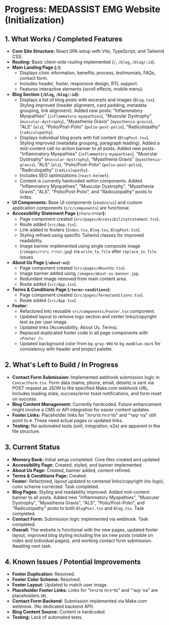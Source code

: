 # Progress: MEDASSIST EMG Website (Initialization)

## 1. What Works / Completed Features
*   **Core Site Structure:** React SPA setup with Vite, TypeScript, and Tailwind CSS.
*   **Routing:** Basic client-side routing implemented (`/`, `/blog`, `/blog/:id`).
*   **Main Landing Page (`/`):**
    *   Displays clinic information, benefits, process, testimonials, FAQs, contact form.
    *   Includes header, footer, responsive design, RTL support.
    *   Features interactive elements (scroll effects, mobile menu).
*   **Blog Section (`/blog`, `/blog/:id`):**
    *   Displays a list of blog posts with excerpts and images (`Blog.tsx`). Styling improved (header alignment, card padding, metadata grouping, link alignment). Added new posts: "Inflammatory Myopathies" (`inflammatory-myopathies`), "Muscular Dystrophy" (`muscular-dystrophy`), "Myasthenia Gravis" (`myasthenia-gravis`), "ALS" (`als`), "Polio/Post-Polio" (`polio-post-polio`), "Radiculopathy" (`radiculopathy`).
    *   Displays individual blog posts with full content (`BlogPost.tsx`). Styling improved (metadata grouping, paragraph leading). Added a mid-content call-to-action banner to all posts. Added new posts: "Inflammatory Myopathies" (`inflammatory-myopathies`), "Muscular Dystrophy" (`muscular-dystrophy`), "Myasthenia Gravis" (`myasthenia-gravis`), "ALS" (`als`), "Polio/Post-Polio" (`polio-post-polio`), "Radiculopathy" (`radiculopathy`).
    *   Includes SEO optimizations (`react-helmet`).
    *   Content is currently hardcoded within components. Added "Inflammatory Myopathies", "Muscular Dystrophy", "Myasthenia Gravis", "ALS", "Polio/Post-Polio", and "Radiculopathy" posts to index.
*   **UI Components:** Base UI components (`shadcn/ui`) and custom application components (`src/components`) are functional.
*   **Accessibility Statement Page (`/הצהרת-נגישות`):**
    *   Page component created (`src/pages/AccessibilityStatement.tsx`).
    *   Route added (`src/App.tsx`).
    *   Link added to footers (`Index.tsx`, `Blog.tsx`, `BlogPost.tsx`).
    *   Styling refined using specific Tailwind classes for improved readability.
    *   Image banner implemented using single composite image (`/images/הצהרת נגישות.jpg`) via `write_to_file` after `replace_in_file` issues.
*   **About Us Page (`/about-us`):**
    *   Page component created (`src/pages/AboutUs.tsx`).
    *   Image banner added using `/images/about-us-banner.jpg`.
    *   Redundant image removed from main content area.
    *   Route added (`src/App.tsx`).
*   **Terms & Conditions Page (`/terms-conditions`):**
    *   Page component created (`src/pages/TermsConditions.tsx`).
    *   Route added (`src/App.tsx`).
*   **Footer:**
    *   Refactored into reusable `src/components/Footer.tsx` component.
    *   Updated layout to remove logo section and center links/copyright text as per user image.
    *   Updated links (Accessibility, About Us, Terms).
    *   Replaced duplicated footer code in all page components with `<Footer />`.
    *   Updated background color from `bg-gray-900` to `bg-medblue-dark` for consistency with header and project palette.

## 2. What's Left to Build / In Progress
*   **Contact Form Submission:** Implemented webhook submission logic in `ContactForm.tsx`. Form data (name, phone, email, details) is sent via POST request as JSON to the specified Make.com webhook URL. Includes loading state, success/error toast notifications, and form reset on success.
*   **Blog Content Management:** Currently hardcoded. Future enhancement might involve a CMS or API integration for easier content updates.
*   **Footer Links:** Placeholder links for "מדיניות פרטיות" and "צור קשר" still point to `#`. These need actual pages or updated links.
*   **Testing:** No automated tests (unit, integration, e2e) are apparent in the file structure.

## 3. Current Status
*   **Memory Bank:** Initial setup completed. Core files created and updated.
*   **Accessibility Page:** Created, styled, and banner implemented.
*   **About Us Page:** Created, banner added, content refined.
*   **Terms & Conditions Page:** Created.
*   **Footer:** Refactored, layout updated to centered links/copyright (no logo), color scheme corrected. Task completed.
*   **Blog Pages:** Styling and readability improved. Added mid-content banner to all posts. Added new "Inflammatory Myopathies", "Muscular Dystrophy", "Myasthenia Gravis", "ALS", "Polio/Post-Polio", and "Radiculopathy" posts to both `BlogPost.tsx` and `Blog.tsx`. Task completed.
*   **Contact Form:** Submission logic implemented via webhook. Task completed.
*   **Overall:** The website is functional with the new pages, updated footer layout, improved blog styling including the six new posts (visible on index and individual pages), and working contact form submission. Awaiting next task.

## 4. Known Issues / Potential Improvements
*   **Footer Duplication:** Resolved.
*   **Footer Color Scheme:** Resolved.
*   **Footer Layout:** Updated to match user image.
*   **Placeholder Footer Links:** Links for "מדיניות פרטיות" and "צור קשר" are placeholders (`#`).
*   **Contact Form Backend:** Submission implemented via Make.com webhook. (No dedicated backend API).
*   **Blog Content Source:** Content is hardcoded.
*   **Testing:** Lack of automated tests.
